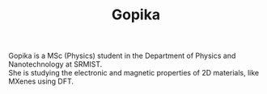 ﻿---
# Display name
title: Gopika

# Full name (for SEO)
first_name: Gopika
last_name: Sreelekha
join: 2023

# Username (this should match the folder name)
authors:
  - Gopika

# Is this the primary user of the site?
superuser: false

# Role/position
role: MSc (Physics)

# Organizations/Affiliations
organizations:
  - name: SRM Institute of Science and Technology
    url: ''

# Short bio (displayed in user profile at end of posts)
bio: My research interest covers the study of 2D energy materials like halides and carbides.

interests:
  - Materials Science
  - MXenes
  - Computational Physics


education:
  courses:
    - course: MSc in Physics
      institution: SRM Institute of Science and Technology
      year: (2023 -)
    - course: BSc in Physics
      institution: KSMDB College, University of Kerala
      year: 2023
user_groups:
  - Grad Students
---

  Gopika is a MSc (Physics) student in the Department of Physics and Nanotechnology at SRMIST.<br>She is studying the electronic and magnetic properties of 2D materials, like MXenes using DFT.

